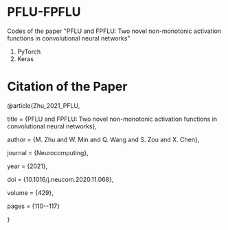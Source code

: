 # PFLU-FPFLU
Codes of the paper "PFLU and FPFLU: Two novel non-monotonic activation functions in convolutional neural networks"
1. PyTorch
2. Keras

# Citation of the Paper
@article{Zhu_2021_PFLU,

title = {PFLU and FPFLU: Two novel non-monotonic activation functions in convolutional neural networks},

author = {M. Zhu and W. Min and Q. Wang and S. Zou and X. Chen}, 

journal = {Neurocomputing},

year = {2021},

doi = {10.1016/j.neucom.2020.11.068},

volume = {429},

pages = {110--117}

}
